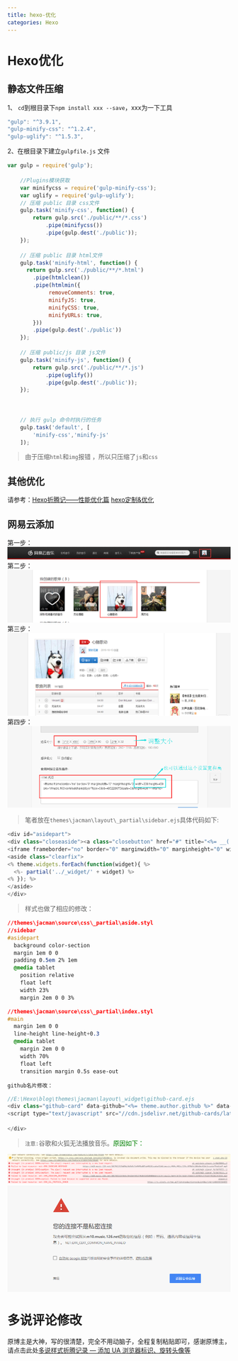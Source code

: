 ```yaml
---
title: hexo-优化
categories: Hexo
---
```

# Hexo优化
## 静态文件压缩
1、 `cd`到根目录下`npm install xxx --save`，xxx为一下工具
``` js
"gulp": "^3.9.1",
"gulp-minify-css": "^1.2.4",
"gulp-uglify": "^1.5.3",
```
2、在根目录下建立`gulpfile.js` 文件
``` js
var gulp = require('gulp');

    //Plugins模块获取
    var minifycss = require('gulp-minify-css');
    var uglify = require('gulp-uglify');
    // 压缩 public 目录 css文件
    gulp.task('minify-css', function() {
        return gulp.src('./public/**/*.css')
            .pipe(minifycss())
            .pipe(gulp.dest('./public'));
    });

    // 压缩 public 目录 html文件
    gulp.task('minify-html', function() {
      return gulp.src('./public/**/*.html')
        .pipe(htmlclean())
        .pipe(htmlmin({
             removeComments: true,
             minifyJS: true,
             minifyCSS: true,
             minifyURLs: true,
        }))
        .pipe(gulp.dest('./public'))
    });

    // 压缩 public/js 目录 js文件
    gulp.task('minify-js', function() {
        return gulp.src('./public/**/*.js')
            .pipe(uglify())
            .pipe(gulp.dest('./public'));
    });



    // 执行 gulp 命令时执行的任务
    gulp.task('default', [
        'minify-css','minify-js'
    ]);
```
> 由于压缩`html`和`img`报错 ，所以只压缩了`js`和`css`
## 其他优化
请参考：[Hexo折腾记——性能优化篇](https://yq.aliyun.com/articles/8608)
[hexo定制&优化](http://www.jianshu.com/p/3884e5cb63e5)

## 网易云添加
第一步：
![](hexo-优化/1.png)
第二步：
![](hexo-优化/2.png)
第三步：
 ![](hexo-优化/3.png)
第四步：
![](hexo-优化/4.png)

> 笔者放在`themes\jacman\layout\_partial\sidebar.ejs`具体代码如下:

``` js
<div id="asidepart">
<div class="closeaside"><a class="closebutton" href="#" title="<%= __('hidesidebar') %>"></a></div>
<iframe frameborder="no" border="0" marginwidth="0" marginheight="0" width=300 height=450 src="//music.163.com/outchain/player?type=0&id=485228675&auto=1&height=430" style="margin-top:40px;margin-left:-10px;"></iframe>
<aside class="clearfix">
<% theme.widgets.forEach(function(widget){ %>
  <%- partial('../_widget/' + widget) %>
<% }); %>
</aside>
</div>
```
> 样式也做了相应的修改：

``` css
//themes\jacman\source\css\_partial\aside.styl
//sidebar
#asidepart
  background color-section
  margin 1em 0 0
  padding 0.5em 2% 1em
  @media tablet
    position relative
    float left
    width 23%
    margin 2em 0 0 3%
```
``` css
//themes\jacman\source\css\_partial\index.styl
#main
  margin 1em 0 0
  line-height line-height+0.3
  @media tablet
    margin 2em 0 0
    width 70%
    float left
    transition margin 0.5s ease-out
```
`github名片修改：`
``` js
//E:\Hexo\blog\themes\jacman\layout\_widget\github-card.ejs
<div class="github-card" data-github="<%= theme.author.github %>" data-width="280" data-height="119" data-theme="medium">
<script type="text/javascript" src="//cdn.jsdelivr.net/github-cards/latest/widget.js" ></script>

</div>
```
> `注意:`谷歌和火狐无法播放音乐。<font color='green'>原因如下：</font>

![](hexo-优化/5.png)
![](hexo-优化/6.png)

# 多说评论修改
原博主是大神，写的很清楚，完全不用动脑子，全程复制粘贴即可，感谢原博主，请点击此处[多说样式折腾记录 — 添加 UA 浏览器标识、旋转头像等](http://moxfive.xyz/2015/09/29/duoshuo-style/)